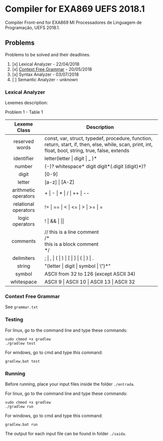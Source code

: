 # Compiler for EXA869 UEFS 2018.1
Compiler Front-end for EXA869 MI Processadores de Linguagem de Programação, UEFS 2018.1.

## Problems 

Problems to be solved and their deadlines.

1. [x] Lexical Analyzer - 22/04/2018
2. [x] [Context Free Grammar](https://docs.google.com/document/d/1bHU1Tl3i42zqa6bDExDx2aRCMPcjzEm15IVa4rdEDZg/edit) - 20/05/2018
3. [x] Syntax Analyzer - 03/07/2018
4. [ ] Semantic Analyzer - unknown

### Lexical Analyzer

Lexemes description:

Problem 1 - Table 1

|    Lexeme Class      |  Description |
|:--------------------:|------------------------------------------------------------------------------------------------------------------------------------------------------|
| reserved words       | const, var, struct, typedef, procedure, function, return, start, if, then, else, while, scan,  print, int, float, bool, string, true, false, extends |
| identifier           |  letter(letter \| digit \| _ )*                                                                                                                        |
| number               | (-)? whitespace\* digit digit\*(.digit (digit)\*)?                                                                                                       |
| digit                | [0-9]                                                                                                                                                |
| letter               | [a-z] \| [A-Z]                                                                                                                                        |
| arithmetic operators | + \| - \| * \| / \| ++ \| --                                                                                                                              |
| relational operators | != \| == \| < \| <= \| > \| >= \| =                                                                                                                        |
| logic operators      | ! \| && \| \|\|                                                                                                                                          |
| comments             | // this is a line comment <br/> /\* <br/> this is a block comment <br/> \*/                                                                                           |
| delimiters           | ; \| , \| ( \| ) \| [ \| ] \| { \| } \| .                                                                                                                    |
| string               | "(letter \| digit \| symbol \| \\")\*"                                                                                                                    |
| symbol               | ASCII from 32 to 126 (except ASCII 34)                                                                                                               |
| whitespace           | ASCII 9 \| ASCII 10 \| ASCII 13 \| ASCII 32                                                                                                             |

### Context Free Grammar

See `grammar.txt`

### Testing

For linux, go to the command line and type these commands:
```
sudo chmod +x gradlew
./gradlew test
```

For windows, go to cmd and type this command:
```
gradlew.bat test
```

### Running

Before running, place your input files inside the folder `./entrada`.

For linux, go to the command line and type these commands:
```
sudo chmod +x gradlew
./gradlew run
```

For windows, go to cmd and type this command:
```
gradlew.bat run
```

The output for each input file can be found in folder `./saida`.